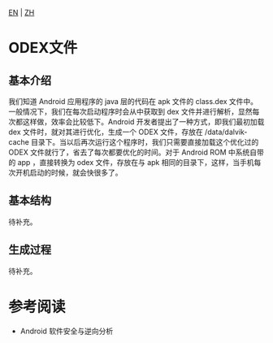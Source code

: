 [EN](./odex.md) | [ZH](./odex-zh.md)
# ODEX文件

## 基本介绍

我们知道 Android 应用程序的 java 层的代码在 apk 文件的 class.dex 文件中。一般情况下，我们在每次启动程序时会从中获取到 dex 文件并进行解析，显然每次都这样做，效率会比较低下。Android 开发者提出了一种方式，即我们最初加载 dex 文件时，就对其进行优化，生成一个 ODEX 文件，存放在 /data/dalvik-cache 目录下。当以后再次运行这个程序时，我们只需要直接加载这个优化过的 ODEX 文件就行了，省去了每次都要优化的时间。对于 Android ROM 中系统自带的 app ，直接转换为 odex 文件，存放在与 apk 相同的目录下，这样，当手机每次开机启动的时候，就会快很多了。

## 基本结构

待补充。

## 生成过程

待补充。



# 参考阅读

- Android 软件安全与逆向分析
